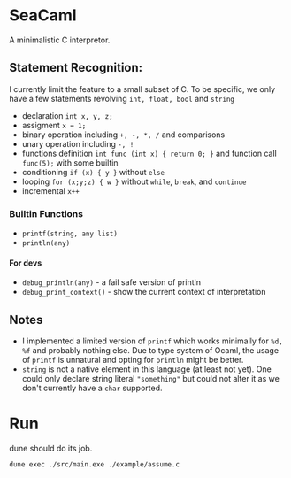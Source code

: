# SeaCaml

A minimalistic C interpretor. 

## Statement Recognition: 
I currently limit the feature to a small subset of C. To be specific, we only have a few statements revolving `int, float, bool` and `string`
- declaration `int x, y, z;`
- assigment `x = 1;`
- binary operation including `+, -, *, /` and comparisons
- unary operation including `-, !`
- functions definition `int func (int x) { return 0; }` and function call `func(5);` with some builtin
- conditioning `if (x) { y }` without `else`
- looping `for (x;y;z) { w }` without `while`, `break`, and `continue`
- incremental `x++`

### Builtin Functions
- `printf(string, any list)`
- `println(any)`
#### For devs
- `debug_println(any)` - a fail safe version of println
- `debug_print_context()` - show the current context of interpretation

## Notes
 - I implemented a limited version of `printf` which works minimally for `%d, %f` and probably nothing else. Due to type system of Ocaml, the usage of `printf` is unnatural and opting for `println` might be better.
 - `string` is not a native element in this language (at least not yet). One could only declare string literal `"something"` but could not alter it as we don't currently have a `char` supported.

# Run
dune should do its job.
```
dune exec ./src/main.exe ./example/assume.c
```
